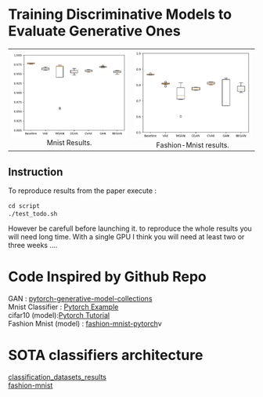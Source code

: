 # Training Discriminative Models to Evaluate Generative Ones


<table width="500" cellpadding="5">
<tr>
  
  <td align="center" valign="center">
    <img src="./Figures_Paper/mnist_diagram.png" width="400" alt="description here">
  <br />
  Mnist Results.
  </td>
  <td align="center" valign="center">
    <img src="./Figures_Paper/fashion-mnist_diagram.png" width="400">
  <br />
  Fashion-Mnist results.
  </td>

</tr>

</table>


## Instruction


To reproduce results from the paper execute :

```
cd script
./test_todo.sh
```

However be carefull before launching it. to reproduce the whole results you will need long time. With a single GPU I think you will need at least two or three weeks ....



# Code Inspired by Github Repo

GAN : [pytorch-generative-model-collections](https://github.com/znxlwm/pytorch-generative-model-collections) <br>
Mnist Classifier : [Pytorch Example](https://github.com/pytorch/examples/tree/master/mnist) <br>
cifar10 (model):[Pytorch Tutorial](https://github.com/pytorch/tutorials)<br>
Fashion Mnist (model) : [fashion-mnist-pytorch](https://github.com/mayurbhangale/fashion-mnist-pytorch/blob/master/CNN_Fashion_MNIST.ipynb)v


# SOTA classifiers architecture

[classification_datasets_results](http://rodrigob.github.io/are_we_there_yet/build/classification_datasets_results.html)<br>
[fashion-mnist](https://github.com/zalandoresearch/fashion-mnist)<br>
